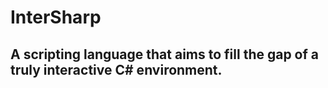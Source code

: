 # InterSharp

## A scripting language that aims to fill the gap of a truly interactive C# environment. 